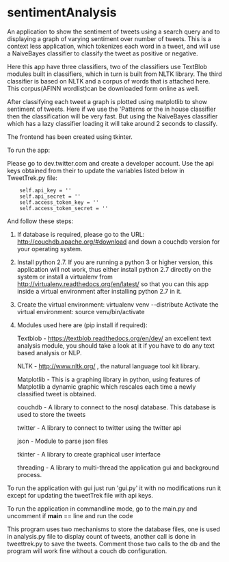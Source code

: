 sentimentAnalysis
=================

An application to show the sentiment of tweets using a search query and to displaying a graph of varying sentiment
over number of tweets. This is a context less application, which tokenizes each word in a tweet, and will use a
NaiveBayes classifier to classify the tweet as positive or negative.


Here this app have three classifiers, two of the classifiers use TextBlob modules built in classifiers, which in turn is
built from NLTK library. The third classifier is based on NLTK and a corpus of words that is attached here. This
corpus(AFINN wordlist)can be downloaded form online as well.

After classifying each tweet a graph is plotted using matplotlib to show sentiment of tweets. Here if we use the 'Patterns
or the in house classifier then the classification will be very fast. But using the NaiveBayes classifier which has a lazy
classifier loading it will take around 2 seconds to classify.

The frontend has been created using tkinter.

To run the app:

Please go to dev.twitter.com and create a developer account. Use the api keys obtained from their to update the
variables listed below in TweetTrek.py file:

        self.api_key = ''
        self.api_secret = ''
        self.access_token_key = ''
        self.access_token_secret = ''


And follow these steps:

1. If database is required,  please go to the URL: http://couchdb.apache.org/#download  and down a couchdb version for
    your operating system.

2. Install python 2.7. If you are running a python 3 or higher version, this application will not work, thus either
   install python 2.7 directly on the system or install a virtualenv from http://virtualenv.readthedocs.org/en/latest/
   so that you can this app inside a virtual environment after installing python 2.7 in it.

3. Create the virtual environment: virtualenv venv --distribute
   Activate the virtual environment: source venv/bin/activate

4. Modules used here are (pip install if required):

    Textblob   -  https://textblob.readthedocs.org/en/dev/ an excellent text analysis module, you should take a look at
                  it if you have to do any text based analysis or NLP.

    NLTK       -  http://www.nltk.org/ , the natural language tool kit library.

    Matplotlib -  This is a graphing library in python, using features of Matplotlib a dynamic graphic which rescales
                  each time a newly classified tweet is obtained.

    couchdb    -  A library to connect to the nosql database. This database is used to store the tweets

    twitter    -  A library to connect to twitter using the twitter api

    json       -  Module to parse json files

    tkinter    -  A library to create graphical user interface

    threading  -  A library to multi-thread the application gui and background process.


To run the application with gui just run  'gui.py' it with no modifications run it except for updating the tweetTrek file
with api keys.

To run the application in commandline mode, go to the main.py and uncomment if __main__ == line and run the code


This program uses two mechanisms to store the database files, one is used in analysis.py file to display count of tweets,
another call is done in tweettrek.py to save the tweets. Comment those two calls to the db and the program will work fine
without a couch db configuration.